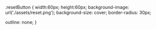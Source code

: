 .resetButton {
  width:60px;
  height:60px;
  background-image: url('./assets/reset.png');
 background-size: cover;
  border-radius: 30px;
  
  outline: none;
}
